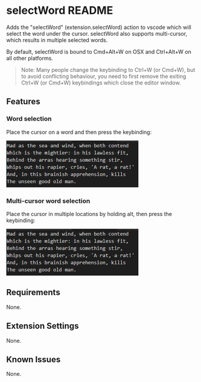 # selectWord README

Adds the "selectWord" (extension.selectWord) action to vscode which will select the word under the cursor. selectWord also supports multi-cursor, which results in multiple selected words.

By default, selectWord is bound to Cmd+Alt+W on OSX and Ctrl+Alt+W on all other platforms.

> Note: Many people change the keybinding to Ctrl+W (or Cmd+W), but to avoid conflicting behaviour, you need to first remove the exiting Ctrl+W (or Cmd+W) keybindings which close the editor window.

## Features

### Word selection

Place the cursor on a word and then press the keybinding:

![Single-cursor selection](./images/single.gif)

### Multi-cursor word selection

Place the cursor in multiple locations by holding alt, then press the keybinding:

![Multi-cursor selection](./images/multi.gif)

## Requirements

None.

## Extension Settings

None.

## Known Issues

None.
